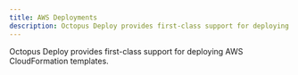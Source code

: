 ```yaml
---
title: AWS Deployments
description: Octopus Deploy provides first-class support for deploying AWS CloudFormation templates.
---
```


Octopus Deploy provides first-class support for deploying AWS CloudFormation templates.
